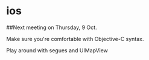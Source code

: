 ios
===

##Next meeting on Thursday, 9 Oct.

Make sure you're comfortable with Objective-C syntax.

Play around with segues and UIMapView
